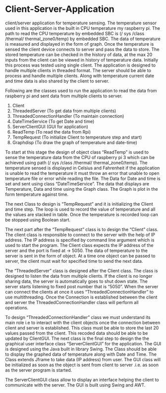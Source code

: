 # Client-Server-Application
client/server application for temperature sensing. The temperature sensor used in this application is the built in CPU temperature my raspberry pi. The path to read the CPU temperature by embedded SBC is (/ sys /class /thermal/ thermal_zone0/temp) by embedded SBC. The data of temperature is measured and displayed in the form of graph. Once the temperature is sensed the client device connects to server and pass the data to store. The stored temperature can be checked in the history of data, at the max 20 inputs from the client can be viewed in history of temperature data. Initially this process was tested using single client.   The application is designed to handle multiple clients in threaded format. The server should be able to process and handle multiple clients. Along with temperature current date and time data is also shared by the client to server. 

Following are the classes used to run the application to read the data from raspberry pi and sent data from multiple clients to server. 
1. Client
2. ThreadedServer (To get data from multiple clients)
3. ThreadedConnectionHandler (To maintain connection)
4. DateTimeService  (To get Date and time)
5. ServerClientGUI  (GUI for application)
6. ReadTemp (To read the data from Rpi)
7. TempRequest  (To initialize Client to temperature step and start)
8. Graphdisp  (To draw the graph of temperature and date-time) 

To start at this stage the design of object class “ReadTemp” is used to sense the temperature data from the CPU of raspberry pi 3 which can be achieved using path (/ sys /class /thermal/ thermal_zone0/temp). The temperature sensed is displayed in Celsius and Fahrenheit if the application is unable to read the temperature it must throw an error that unable to open temperature file or error while reading the file. The Data for Date and time is set and sent using class “DateTimeService”. The data that displays are Temperature, Data and time using the Graph class. The Graph is plot in the form temperature against time. 

The next Class to design is “TempRequest” and it is initializing the Client and time step. The loop is used to record the value of temperature and all the values are stacked in table. Once the temperature is recorded loop can be stopped using Boolean start. 

The next part after the “TempRequest” class is to design the “Client” class. The client class is responsible to connect to the server with the help of IP address. The IP address is specified by command line argument which is used to start the program. The Client class expects the IP address of the server and the port is fixed at -> 5050. The data of temperature to the server is sent in the form of object. At a time one object can be passed to server, the client must wait for specified time to send the next data. 

The “ThreadedServer” class is designed after the Client class. The class is designed to listen the data from multiple clients. If the client is no longer sharing data, the server is automatically goes to shut down state. The server starts listening to fixed post number that is “5050”. When the server can connect the clients at once it uses “ThreadedConnectionHandler” to use multithreading. Once the Connection is established between the client and server the ThreadedConnectionHandler class will perform all operations. 

To design “ThreadedConnectionHandler” class we must understand its main role i.e to interact with the client objects once the connection between client and server is established. This class must be able to store the last 20 values passed from the client. This recoded data should be able to be updated by ClientGUI. 
The next class is the final step to design the the graphical user interface class “ServerClientGUI” for the application. The GUI is designed using the Java built in library Swing. The Class should be able to display the graphed data of temperature along with Date and Time. The Class extends Jframe to take data (IP address) from user. The GUI class will be initialized as soon as the object is sent from client to server .i.e. as soon as the server program is started.

The ServerClientGUI class allow to display an interface helping the client to communicate with the server. The GUI is built using Swing and AWT.
